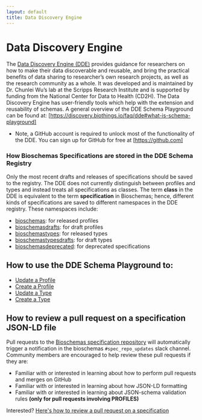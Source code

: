 ```yaml
---
layout: default
title: Data Discovery Engine
---
```


# Data Discovery Engine
The [Data Discovery Engine (DDE)](https://discovery.biothings.io/) provides guidance for researchers on how to make their data discoverable and reusable, and bring the practical benefits of data sharing to researcher’s own research projects, as well as the research community as a whole. It was developed and is maintained by Dr. Chunlei Wu’s lab at the Scripps Research Institute and is supported by funding from the National Center for Data to Health (CD2H). The Data Discovery Engine has user-friendly tools which help with the extension and reusability of schemas. A general overview of the DDE Schema Playground can be found at: [https://discovery.biothings.io/faq/dde#what-is-schema-playground]

 - Note, a GitHub account is required to unlock most of the functionality of the DDE. You can sign up for GitHub for free at [https://github.com]

### How Bioschemas Specifications are stored in the DDE Schema Registry
Only the most recent drafts and releases of specifications should be saved to the registry. The DDE does not currently distinguish between profiles and types and instead treats all specifications as classes. The term **class** in the DDE is equivalent to the term **specification** in Bioschemas; hence, different kinds of specifications are saved to different namespaces in the DDE registry. These namespaces include:
 - [bioschemas](https://discovery.biothings.io/view/bioschemas): for released profiles
 - [bioschemasdrafts](https://discovery.biothings.io/view/bioschemasdrafts): for draft profiles
 - [bioschemastypes](https://discovery.biothings.io/view/bioschemastypes): for released types
 - [bioschemastypesdrafts](https://discovery.biothings.io/view/bioschemastypesdrafts): for draft types
 - [bioschemasdeprecated](https://discovery.biothings.io/view/bioschemasdeprecated): for deprecated specifications 

## How to use the DDE Schema Playground to:
- [Update a Profile](update_profile)
- [Create a Profile](new_profile)
- [Update a Type](update_type)
- [Create a Type](new_type)


## How to review a pull request on a specification JSON-LD file
Pull requests to the [Bioschemas specification repository](https://github.com/BioSchemas/specifications) will automatically trigger a notification in the bioschemas `#spec_repo_updates` slack channel. Community members are encouraged to help review these pull requests if they are:
- Familiar with or interested in learning about how to perform pull requests and merges on GitHub
- Familiar with or interested in learning about how JSON-LD formatting
- Familiar with or interested in learning about JSON-schema validation rules __(only for pull requests involving PROFILES)__

Interested? [Here's how to review a pull request on a specification](review_a_specification_pull_request)
